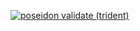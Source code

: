 [![poseidon validate (trident)](https://github.com/poseidon-framework/published_data/workflows/poseidon%20validate%20(trident)/badge.svg)](https://github.com/poseidon-framework/published_data/actions)
